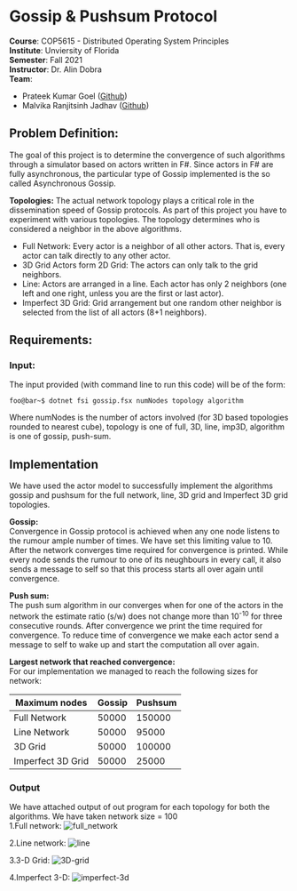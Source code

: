 # Gossip & Pushsum Protocol

<b>Course</b>: COP5615 - Distributed Operating System Principles <br>
<b>Institute</b>: Unviersity of Florida <br>
<b>Semester</b>: Fall 2021 <br>
<b>Instructor</b>: Dr. Alin Dobra <br>
<b>Team</b>: 
* Prateek Kumar Goel ([Github](https://github.com/pkgprateek))
* Malvika Ranjitsinh Jadhav ([Github](https://github.com/malvikajadhav))

## Problem Definition:
The goal of this project is to determine the convergence of such algorithms through a simulator based on actors written
in F#. Since actors in F# are fully asynchronous, the particular type of Gossip implemented is the so called Asynchronous Gossip.

<strong>Topologies:</strong> The actual network topology plays a critical role in the dissemination speed of Gossip protocols. As part of this project you have to experiment with various topologies. The topology determines who is considered a neighbor in the above algorithms.
* Full Network: Every actor is a neighbor of all other actors. That is, every actor can talk directly to any other actor.
* 3D Grid Actors form 2D Grid: The actors can only talk to the grid neighbors.
* Line: Actors are arranged in a line. Each actor has only 2 neighbors (one left and one right, unless you are the first or last actor).
* Imperfect 3D Grid: Grid arrangement but one random other neighbor is selected from the list of all actors (8+1 neighbors).

## Requirements:

### Input:
The input provided (with command line to run this code) will be of the form:
```console
foo@bar~$ dotnet fsi gossip.fsx numNodes topology algorithm
```
Where numNodes is the number of actors involved (for 3D based topologies rounded to nearest cube), topology is one of full, 3D, line, imp3D, algorithm is one of gossip, push-sum.

## Implementation

We have used the actor model to successfully implement the algorithms gossip and pushsum for the full network, line, 3D grid and Imperfect 3D grid topologies.

<b> Gossip:</b><br>
Convergence in Gossip protocol is achieved when any one node listens to the rumour ample number of times. We have set this limiting value to 10. After the network converges time required for convergence is printed. While every node sends the rumour to one of its neughbours in every call, it also sends a message to self so that this process starts all over again until convergence.

<b> Push sum:</b><br>
The push sum algorithm in our converges when for one of the actors in the network the estimate ratio (s/w) does not change more than 10<sup>-10</sup> for three consecutive rounds. After convergence we print the time required for convergence. To reduce time of convergence we make each actor send a message to self to wake up and start the computation all over again.

<b>Largest network that reached convergence:</b><br>
For our implementation we managed to reach the following sizes for network:

| Maximum nodes | Gossip | Pushsum | 
|----------------------|---------------|----------------|
|Full Network | 50000         | 150000            | 
| Line Network  | 50000          | 95000           | 
| 3D Grid      | 50000         | 100000          | 
| Imperfect 3D Grid | 50000        | 25000          | 

### Output
We have attached output of out program for each topology for both the algorithms. We have taken network size = 100 <br>
1.Full network:
![full_network](https://user-images.githubusercontent.com/20522169/148422991-7741a79b-68d8-44ef-b240-571f03ed223b.jpg)

2.Line network:
![line](https://user-images.githubusercontent.com/20522169/148423049-4886b4fe-92a3-45f3-a1d8-5cce81ecf351.jpg)

3.3-D Grid:
![3D-grid](https://user-images.githubusercontent.com/20522169/148423077-18552840-49a0-456d-a96e-6b1c0d61d6f6.jpg)

4.Imperfect 3-D:
![imperfect-3d](https://user-images.githubusercontent.com/20522169/148423117-2e5b4033-bbf7-4dc4-a700-74d1d838265a.jpg)

